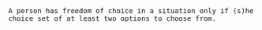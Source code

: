 <pre>
A person has freedom of choice in a situation only if (s)he has a
choice set of at least two options to choose from.
</pre>
